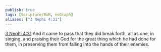 ```yaml
---
publish: true
tags: [Scripture/BoM, noGraph]
aliases: ["3 Nephi 4:31"]
---
```

[3 Nephi 4:31](https://churchofjesuschrist.org/study/scriptures/bofm/3-ne/4?lang=eng&id=p31#p31) And it came to pass that they did break forth, all as one, in singing, and praising their God for the great thing which he had done for them, in preserving them from falling into the hands of their enemies.
